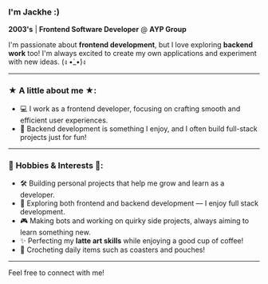 ### I'm Jackhe :)

**2003's** | **Frontend Software Developer** @ **AYP Group**

I'm passionate about **frontend development**, but I love exploring **backend work** too! I'm always excited to create my own applications and experiment with new ideas. (ง •̀_•́)ง

---

### ★ **A little about me** ★:
- 💻 I work as a frontend developer, focusing on crafting smooth and efficient user experiences.
- 🌟 Backend development is something I enjoy, and I often build full-stack projects just for fun!

---

### 🌟 **Hobbies & Interests** 🌟:
- 🛠️ Building personal projects that help me grow and learn as a developer.
- 🚀 Exploring both frontend and backend development — I enjoy full stack development.
- 🎮 Making bots and working on quirky side projects, always aiming to learn something new.
- ✨ Perfecting my **latte art skills** while enjoying a good cup of coffee!
- 🧶 Crocheting daily items such as coasters and pouches!

---

Feel free to connect with me!


<!---
jackhefoong/jackhefoong is a ✨ special ✨ repository because its `README.md` (this file) appears on your GitHub profile.
You can click the Preview link to take a look at your changes.
--->
